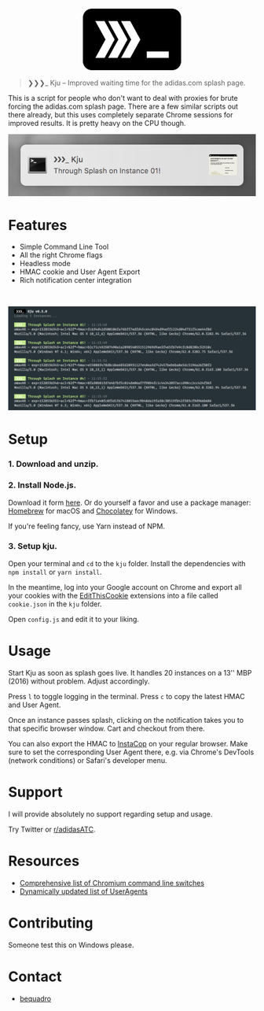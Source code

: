 <p align="center"><img width="200" src="media/icon.png" alt="Kju"></p>

> ❯❯❯_ Kju – Improved waiting time for the adidas.com splash page.

This is a script for people who don't want to deal with proxies for brute forcing the adidas.com splash page. There are a few similar scripts out there already, but this uses completely separate Chrome sessions for improved results. It is pretty heavy on the CPU though.

![Notification](media/notification.png)

# Features

- Simple Command Line Tool
- All the right Chrome flags
- Headless mode
- HMAC cookie and User Agent Export
- Rich notification center integration

<br>

![Screenshot](media/terminal.png)


# Setup

### 1. Download and unzip.

### 2. Install Node.js.

   Download it form [here](https://nodejs.org/en/download/current/). Or do yourself a favor and use a package manager: [Homebrew](https://brew.sh) for macOS and [Chocolatey](https://chocolatey.org) for Windows.

   If you're feeling fancy, use Yarn instead of NPM.

### 3. Setup kju.

   Open your terminal and `cd` to the `kju` folder. Install the dependencies with `npm install` or `yarn install`.

   In the meantime, log into your Google account on Chrome and export all your cookies with the [EditThisCookie](https://chrome.google.com/webstore/detail/editthiscookie/fngmhnnpilhplaeedifhccceomclgfbg) extensions into a file called `cookie.json` in the `kju` folder.

   Open `config.js` and edit it to your liking.

# Usage

Start Kju as soon as splash goes live. It handles 20 instances on a 13'' MBP (2016) without problem. Adjust accordingly.

Press `l` to toggle logging in the terminal. Press `c` to copy the latest HMAC and User Agent.

Once an instance passes splash, clicking on the notification takes you to that specific browser window. Cart and checkout from there.

You can also export the HMAC to [InstaCop](https://github.com/bequadro/instacop) on your regular browser. Make sure to set the corresponding User Agent there, e.g. via Chrome's DevTools (network conditions) or Safari's developer menu.

# Support

I will provide absolutely no support regarding setup and usage.

Try Twitter or [r/adidasATC](https://reddit.com/r/adidasATC).

# Resources

- [Comprehensive list of Chromium command line switches](https://peter.sh/experiments/chromium-command-line-switches/)
- [Dynamically updated list of UserAgents](https://techblog.willshouse.com/2012/01/03/most-common-user-agents/)

# Contributing

Someone test this on Windows please.

# Contact

- [bequadro](https://twitter.com/_bequadro)
